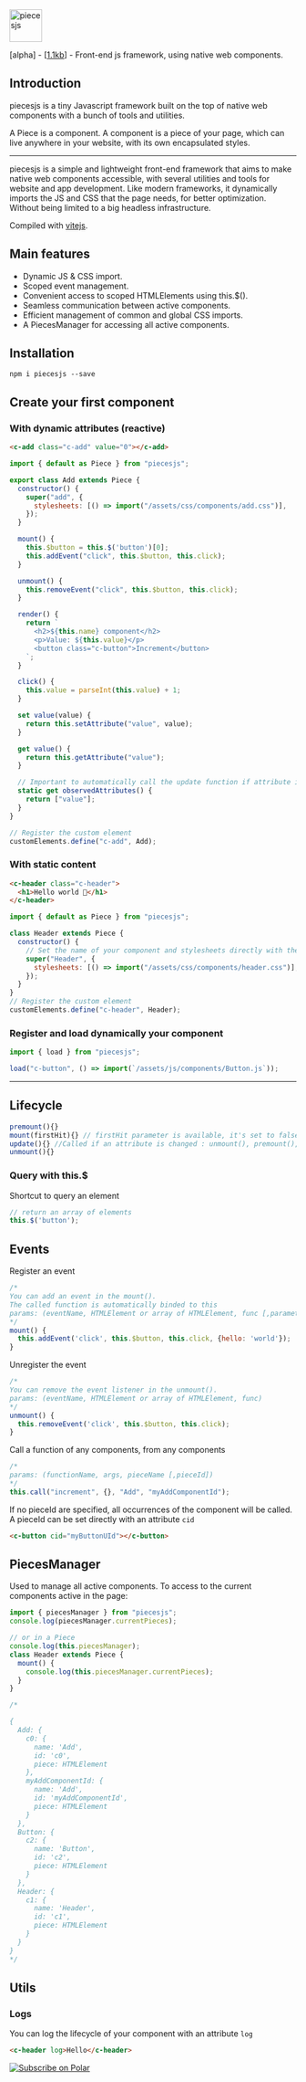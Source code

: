 <div align="left">
	<img src="https://github.com/piecesjs/piecesjs/blob/main/test/assets/logo.png?raw=true" witdh="160" height="57" alt="piecesjs">
  <br>
	<p>
		[alpha] - [<a href="https://bundlephobia.com/package/piecesjs@0.0.10">1.1kb</a>] - Front-end js framework, using native web components.
	</p>
</div>

## Introduction

piecesjs is a tiny Javascript framework built on the top of native web components with a bunch of tools and utilities.

A Piece is a component. A component is a piece of your page, which can live anywhere in your website, with its own encapsulated styles.

---

piecesjs is a simple and lightweight front-end framework that aims to make native web components accessible, with several utilities and tools for website and app development.
Like modern frameworks, it dynamically imports the JS and CSS that the page needs, for better optimization. Without being limited to a big headless infrastructure.

Compiled with [vitejs](https://vitejs.dev/).

## Main features

- Dynamic JS & CSS import.
- Scoped event management.
- Convenient access to scoped HTMLElements using this.$().
- Seamless communication between active components.
- Efficient management of common and global CSS imports.
- A PiecesManager for accessing all active components.

## Installation

```
npm i piecesjs --save
```

## Create your first component

### With dynamic attributes (reactive)

```html
<c-add class="c-add" value="0"></c-add>
```

```js
import { default as Piece } from "piecesjs";

export class Add extends Piece {
  constructor() {
    super("add", {
      stylesheets: [() => import("/assets/css/components/add.css")],
    });
  }

  mount() {
    this.$button = this.$('button')[0];
    this.addEvent("click", this.$button, this.click);
  }

  unmount() {
    this.removeEvent("click", this.$button, this.click);
  }

  render() {
    return `
      <h2>${this.name} component</h2>
      <p>Value: ${this.value}</p>
      <button class="c-button">Increment</button>
    `;
  }

  click() {
    this.value = parseInt(this.value) + 1;
  }

  set value(value) {
    return this.setAttribute("value", value);
  }

  get value() {
    return this.getAttribute("value");
  }

  // Important to automatically call the update function if attribute is changing
  static get observedAttributes() {
    return ["value"];
  }
}

// Register the custom element
customElements.define("c-add", Add);
```

### With static content

```html
<c-header class="c-header">
  <h1>Hello world 🫶</h1>
</c-header>
```

```js
import { default as Piece } from "piecesjs";

class Header extends Piece {
  constructor() {
    // Set the name of your component and stylesheets directly with the super();
    super("Header", {
      stylesheets: [() => import("/assets/css/components/header.css")],
    });
  }
}
// Register the custom element
customElements.define("c-header", Header);
```

### Register and load dynamically your component

```js
import { load } from "piecesjs";

load("c-button", () => import(`/assets/js/components/Button.js`));
```

---

## Lifecycle

```js
premount(){}
mount(firstHit){} // firstHit parameter is available, it's set to false if the function is called with an update or if its content is changed.
update(){} //Called if an attribute is changed : unmount(), premount(), mount()
unmount(){}
```

### Query with this.$

Shortcut to query an element

```js
// return an array of elements
this.$('button');
```

## Events

Register an event

```js
/*
You can add an event in the mount().
The called function is automatically binded to this
params: (eventName, HTMLElement or array of HTMLElement, func [,parameters])
*/
mount() {
  this.addEvent('click', this.$button, this.click, {hello: 'world'});
}
```

Unregister the event

```js
/*
You can remove the event listener in the unmount().
params: (eventName, HTMLElement or array of HTMLElement, func)
*/
unmount() {
  this.removeEvent('click', this.$button, this.click);
}
```

Call a function of any components, from any components

```js
/*
params: (functionName, args, pieceName [,pieceId])
*/
this.call("increment", {}, "Add", "myAddComponentId");
```

If no pieceId are specified, all occurrences of the component will be called.
A pieceId can be set directly with an attribute `cid`

```html
<c-button cid="myButtonUId"></c-button>
```

## PiecesManager

Used to manage all active components.
To access to the current components active in the page:

```js
import { piecesManager } from "piecesjs";
console.log(piecesManager.currentPieces);

// or in a Piece
console.log(this.piecesManager);
class Header extends Piece {
  mount() {
    console.log(this.piecesManager.currentPieces);
  }
}

/*

{
  Add: {
    c0: {
      name: 'Add',
      id: 'c0',
      piece: HTMLElement
    },
    myAddComponentId: {
      name: 'Add',
      id: 'myAddComponentId',
      piece: HTMLElement
    }
  }, 
  Button: {
    c2: {
      name: 'Button',
      id: 'c2',
      piece: HTMLElement
    }
  }, 
  Header: {
    c1: {
      name: 'Header',
      id: 'c1',
      piece: HTMLElement
    }
  }
}
*/
```

## Utils

### Logs

You can log the lifecycle of your component with an attribute `log`

```html
<c-header log>Hello</c-header>
```

<a href="https://polar.sh/quentinhocde"><picture><source media="(prefers-color-scheme: dark)" srcset="https://polar.sh/embed/subscribe.svg?org=quentinhocde&label=Subscribe&darkmode"><img alt="Subscribe on Polar" src="https://polar.sh/embed/subscribe.svg?org=quentinhocde&label=Subscribe"></picture></a>

